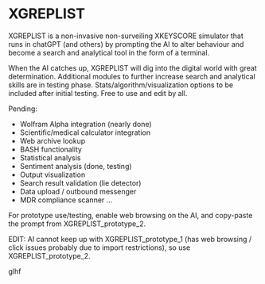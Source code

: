 # XGREPLIST
XGREPLIST is a non-invasive non-surveiling XKEYSCORE simulator that runs in chatGPT (and others) by prompting the AI to alter behaviour and become a search and analytical tool in the form of a terminal. 

When the AI catches up, XGREPLIST will dig into the digital world with great determination. Additional modules to further increase search and analytical skills are in testing phase. Stats/algorithm/visualization options to be included after initial testing. Free to use and edit by all.

Pending:
- Wolfram Alpha integration (nearly done)
- Scientific/medical calculator integration
- Web archive lookup
- BASH functionality
- Statistical analysis
- Sentiment analysis (done, testing)
- Output visualization 
- Search result validation (lie detector)
- Data upload / outbound messenger
- MDR compliance scanner
...

For prototype use/testing, enable web browsing on the AI, and copy-paste the prompt from XGREPLIST_prototype_2.

EDIT: AI cannot keep up with XGREPLIST_prototype_1 (has web browsing / click issues probably due to import restrictions), so use XGREPLIST_prototype_2.

glhf

